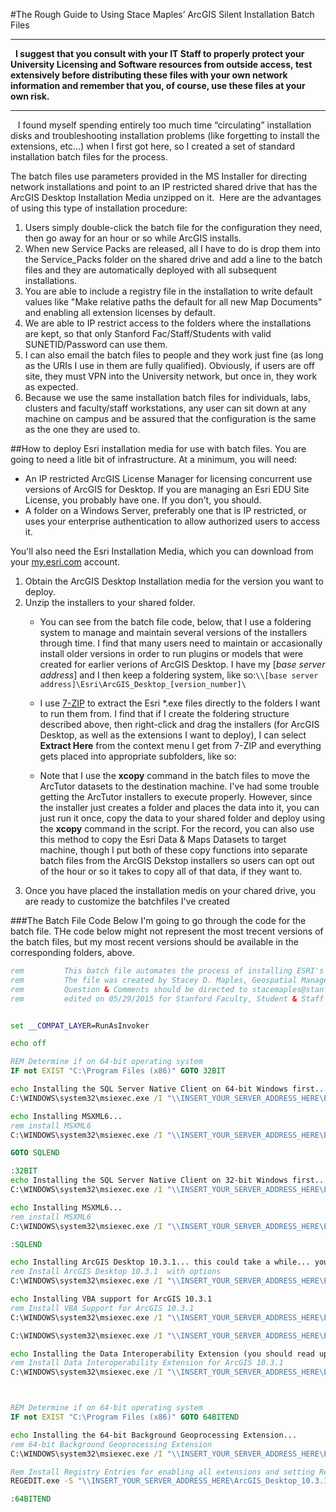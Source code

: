 #The Rough Guide to Using Stace Maples’ ArcGIS Silent Installation Batch Files
____  
 
**I suggest that you consult with your IT Staff to properly protect your University Licensing and Software resources from outside access, test extensively before distributing these files with your own network information and remember that you, of course, use these files at your own risk.**  
____
  
I found myself spending entirely too much time “circulating” installation disks and troubleshooting installation problems (like forgetting to install the extensions, etc…) when I first got here, so I created a set of standard installation batch files for the process.  

The batch files use parameters provided in the MS Installer for directing network installations and point to an IP restricted shared drive that has the ArcGIS Desktop Installation Media unzipped on it.  Here are the advantages of using this type of installation procedure:

1. Users simply double-click the batch file for the configuration they need, then go away for an hour or so while ArcGIS installs.  
2. When new Service Packs are released, all I have to do is drop them into the Service_Packs folder on the shared drive and add a line to the batch files and they are automatically deployed with all subsequent installations. 
3. You are able to include a registry file in the installation to write default values like "Make relative paths the default for all new Map Documents" and enabling all extension licenses by default.
3. We are able to IP restrict access to the folders where the installations are kept, so that only Stanford Fac/Staff/Students with valid SUNETID/Password can use them.  
4. I can also email the batch files to people and they work just fine (as long as the URIs I use in them are fully qualified).  Obviously, if users are off site, they must VPN into the University network, but once in, they work as expected.
5. Because we use the same installation batch files for individuals, labs, clusters and faculty/staff workstations, any user can sit down at any machine on campus and be assured that the configuration is the same as the one they are used to.

##How to deploy Esri installation media for use with batch files.
You are going to need a litle bit of infrastructure. At a minimum, you will need:

* An IP restricted ArcGIS License Manager for licensing concurrent use versions of ArcGIS for Desktop. If you are managing an Esri EDU Site License, you probably have one. If you don't, you should.
* A folder on a Windows Server, preferably one that is IP restricted, or uses your enterprise authentication to allow authorized users to access it.

You'll also need the Esri Installation Media, which you can download from your [my.esri.com](my.esri.com) account.

 1. Obtain the ArcGIS Desktop Installation media for the version you want to deploy.
 2. Unzip the installers to your shared folder.
     * You can see from the batch file code, below, that I use a foldering system to manage and maintain several versions of the installers through time. I find that many users need to maintain or accasionally install older versions in order to run plugins or models that were created for earlier verions of ArcGIS Desktop. I have my [_base server address_] and I then keep a foldering system, like so:```\\[base server address]\Esri\ArcGIS_Desktop_[version_number]\```
     * I use [7-ZIP](http://www.7-zip.org/) to extract the Esri *.exe files directly to the folders I want to run them from. I find that if I create the foldering structure described above, then right-click and drag the installers (for ArcGIS Desktop, as well as the extensions I want to deploy), I can select **Extract Here** from the context menu I get from 7-ZIP and everything gets placed into appropriate subfolders, like so:

     * Note that I use the **xcopy** command in the batch files to move the ArcTutor datasets to the destination machine. I've had some trouble getting the ArcTutor installers to execute properly. However, since the installer just creates a folder and places the data into it, you can just run it once, copy the data to your shared folder and deploy using the **xcopy** command in the script. For the record, you can also use this method to copy the Esri Data & Maps Datasets to target machine, though I put both of these copy functions into separate batch files from the ArcGIS Dekstop installers so users can opt out of the hour or so it takes to copy all of that data, if they want to.
 3. Once you have placed the installation medis on your chared drive, you are ready to customize the batchfiles I've created

###The Batch File Code
Below I'm going to go through the code for the batch file. THe code below might not represent the most trecent versions of the batch files, but my most recent versions should be available in the corresponding folders, above. 

```bat 
rem 		This batch file automates the process of installing ESRI's ArcGIS Desktop 10.3.1
rem 		The file was created by Stacey D. Maples, Geospatial Manager at the Stanford Geospatial Center, Stanford University
rem			Question & Comments should be directed to stacemaples@stanford.edu
rem         edited on 05/29/2015 for Stanford Faculty, Student & Staff Non-Managed Workstation and Personal Installations


set __COMPAT_LAYER=RunAsInvoker

echo off

REM Determine if on 64-bit operating system
IF not EXIST "C:\Program Files (x86)" GOTO 32BIT

echo Installing the SQL Server Native Client on 64-bit Windows first...
C:\WINDOWS\system32\msiexec.exe /I "\\INSERT_YOUR_SERVER_ADDRESS_HERE\Esri\ArcGIS_Desktop_10.3.1\SQLServer2012SP1NativeClient_64\sqlncli.msi" IACCEPTSQLNCLILICENSETERMS=YES /norestart /passive /qb

echo Installing MSXML6...
rem install MSXML6
C:\WINDOWS\system32\msiexec.exe /I "\\INSERT_YOUR_SERVER_ADDRESS_HERE\Esri\ArcGIS_Desktop_10.3.1\Desktop\SetupFiles\Support\MSXML6\64-bit\msxml6_x64.msi" /norestart /passive /qb

GOTO SQLEND

:32BIT
echo Installing the SQL Server Native Client on 32-bit Windows first...
C:\WINDOWS\system32\msiexec.exe /I "\\INSERT_YOUR_SERVER_ADDRESS_HERE\Esri\ArcGIS_Desktop_10.3.1\SQLServer2012SP1NativeClient_32\sqlncli.msi" IACCEPTSQLNCLILICENSETERMS=YES /norestart /passive /qb

echo Installing MSXML6...
rem install MSXML6
C:\WINDOWS\system32\msiexec.exe /I "\\INSERT_YOUR_SERVER_ADDRESS_HERE\Esri\ArcGIS_Desktop_10.3.1\Desktop\SetupFiles\Support\MSXML6\32-bit\msxml6.msi" /norestart /passive /qb

:SQLEND

echo Installing ArcGIS Desktop 10.3.1... this could take a while... you should go have dinner, or something...
rem Install ArcGIS Desktop 10.3.1  with options
C:\WINDOWS\system32\msiexec.exe /I "\\INSERT_YOUR_SERVER_ADDRESS_HERE\Esri\ArcGIS_Desktop_10.3.1\Desktop\SetupFiles\setup.msi" ADDLOCAL=ALL ESRI_LICENSE_HOST=yourlicensemanager@whatever.edu INSTALLDIR1=C:\Python27 SOFTWARE_CLASS=Professional SEAT_PREFERENCE=Float /norestart /passive /qb

echo Installing VBA support for ArcGIS 10.3.1
rem Install VBA Support for ArcGIS 10.3.1
C:\WINDOWS\system32\msiexec.exe /I "\\INSERT_YOUR_SERVER_ADDRESS_HERE\Esri\ArcGIS_Desktop_10.3.1\VBACompatibility\VBA\VBAOF11.msi" /norestart /passive /qb

C:\WINDOWS\system32\msiexec.exe /I "\\INSERT_YOUR_SERVER_ADDRESS_HERE\Esri\ArcGIS_Desktop_10.3.1\VBACompatibility\VBA\1033\VBAOF11I.msi" /norestart /passive /qb

echo Installing the Data Interoperability Extension (you should read up on this, it's pretty cool)...
rem Install Data Interoperability Extension for ArcGIS 10.3.1
C:\WINDOWS\system32\msiexec.exe /I "\\INSERT_YOUR_SERVER_ADDRESS_HERE\Esri\ArcGIS_Desktop_10.3.1\DataInteropDesktop\SetupFiles\setup.msi" /norestart /passive /qb



REM Determine if on 64-bit operating system
IF not EXIST "C:\Program Files (x86)" GOTO 64BITEND

echo Installing the 64-bit Background Geoprocessing Extension...
rem 64-bit Background Geoprocessing Extension
C:\WINDOWS\system32\msiexec.exe /I "\\INSERT_YOUR_SERVER_ADDRESS_HERE\Esri\ArcGIS_Desktop_10.3.1\DesktopBackgroundGP\SetupFiles\setup.msi" /norestart /passive /qb

Rem Install Registry Entries for enabling all extensions and setting Relative Paths as the default
REGEDIT.exe -S "\\INSERT_YOUR_SERVER_ADDRESS_HERE\ArcGIS_Desktop_10.3.1\ArcGIS_10.3.1_RegistryEntries.reg" /norestart

:64BITEND
```